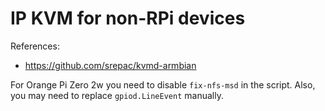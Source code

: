 
# IP KVM for non-RPi devices

References:
- https://github.com/srepac/kvmd-armbian

For Orange Pi Zero 2w you need to disable `fix-nfs-msd` in the script.
Also, you may need to replace `gpiod.LineEvent` manually.
